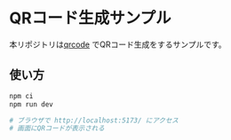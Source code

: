 # QRコード生成サンプル

本リポジトリは[qrcode](https://www.npmjs.com/package/qrcode#tocanvascanvaselement-text-options-cberror)
でQRコード生成をするサンプルです。

## 使い方

```bash
npm ci
npm run dev

# ブラウザで http://localhost:5173/ にアクセス
# 画面にQRコードが表示される
```